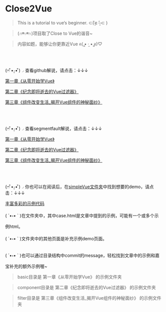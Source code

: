 # Close2Vue

> This is a tutorial to vue‘s beginner.  ⊂(˃̶͈̀ε ˂̶͈́ ⊂ )

> (∩ᵒ̴̶̷̤⌔ᵒ̴̶̷̤∩)项目取了Close to Vue的谐音~

> 内容如题，能够让你更靠近Vue  ฅ( ̳• ·̫ • ̳ฅ)♡

<br/><br/><br/>
(ෆ ͒•∘̬• ͒)◞  查看github解说，请点击：↓↓↓

[第一章《从零开始学Vue》](https://github.com/AppianZ/Close2Vue/blob/master/%E4%BB%8E%E9%9B%B6%E5%BC%80%E5%A7%8B%E5%AD%A6Vue.md)

[第二章《纪念即将逝去的Vue过滤器》](https://github.com/AppianZ/Close2Vue/blob/master/%E7%BA%AA%E5%BF%B5%E5%8D%B3%E5%B0%86%E9%80%9D%E5%8E%BBVue%E8%BF%87%E6%BB%A4%E5%99%A8.md)

[第三章《组件改变生活_揭开Vue组件的神秘面纱》](https://github.com/AppianZ/Close2Vue/blob/master/Vue%E7%BB%84%E4%BB%B6%E6%94%B9%E5%8F%98%E7%94%9F%E6%B4%BB.md)

<br/><br/><br/>
(ෆ ͒•∘̬• ͒)◞  查看segmentfault解说，请点击：↓↓↓

[第一章《从零开始学Vue》](https://segmentfault.com/a/1190000005041030)

[第二章《纪念即将逝去的Vue过滤器》](https://segmentfault.com/a/1190000005027001)

[第三章《组件改变生活_揭开Vue组件的神秘面纱》](https://segmentfault.com/a/1190000005045219)

<br/><br/><br/>
(ෆ ͒•∘̬• ͒)◞  你也可以在阅读后，在[simpleVue文件夹](https://github.com/AppianZ/Close2Vue/tree/master/simpleVue)中找到想要的demo，请点击：↓↓↓

[丰富多彩的示例代码](https://github.com/AppianZ/Close2Vue/tree/master/simpleVue)

( ´•༝• ` )在文件夹中，其中case.html是文章中提到的示例，可能有一个或多个示例html。

( ´•༝• ` )文件夹中的其他页面是补充示例demo页面。

( ´•༝• ` )也可以通过目录结构中commit的message，轻松找到文章中的示例和嘉宝补充的额外示例喔~


> basic目录是  第一章《从零开始学Vue》  的示例文件夹

> component目录是  第二章《纪念即将逝去的Vue过滤器》  的示例文件夹

> filter目录是  第三章《组件改变生活_揭开Vue组件的神秘面纱》  的示例文件夹
